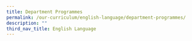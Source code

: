 ```yaml
---
title: Department Programmes
permalink: /our-curriculum/english-language/department-programmes/
description: ""
third_nav_title: English Language
---
```

